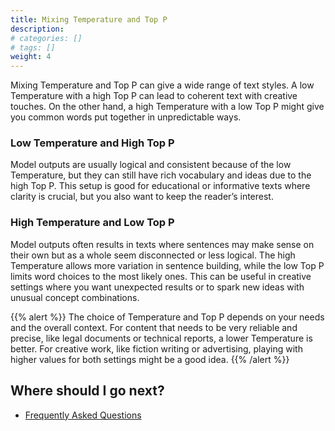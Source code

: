```yaml
---
title: Mixing Temperature and Top P
description:
# categories: []
# tags: []
weight: 4
---
```


Mixing Temperature and Top P can give a wide range of text styles. A low Temperature with a high Top P can lead to coherent text with creative touches. On the other hand, a high Temperature with a low Top P might give you common words put together in unpredictable ways.

### **Low Temperature and High Top P**

Model outputs are usually logical and consistent because of the low Temperature, but they can still have rich vocabulary and ideas due to the high Top P. This setup is good for educational or informative texts where clarity is crucial, but you also want to keep the reader’s interest.

### **High Temperature and Low Top P**

Model outputs often results in texts where sentences may make sense on their own but as a whole seem disconnected or less logical. The high Temperature allows more variation in sentence building, while the low Top P limits word choices to the most likely ones. This can be useful in creative settings where you want unexpected results or to spark new ideas with unusual concept combinations.

{{% alert %}}
The choice of Temperature and Top P depends on your needs and the overall context. For content that needs to be very reliable and precise, like legal documents or technical reports, a lower Temperature is better. For creative work, like fiction writing or advertising, playing with higher values for both settings might be a good idea.
{{% /alert %}}

## Where should I go next?

- [Frequently Asked Questions](/docs/faq/)